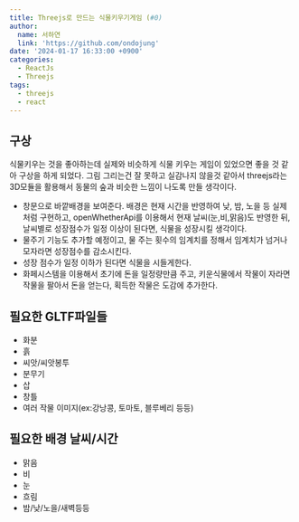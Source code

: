 ```yaml
---
title: Threejs로 만드는 식물키우기게임 (#0)
author:
  name: 서하연
  link: 'https://github.com/ondojung'
date: '2024-01-17 16:33:00 +0900'
categories:
  - ReactJs
  - Threejs
tags:
  - threejs
  - react
---
```

## 구상
식물키우는 것을 좋아하는데 실제와 비슷하게 식물 키우는 게임이 있었으면 좋을 것 같아 구상을 하게 되었다.
그림 그리는건 잘 못하고 실감나지 않을것 같아서 threejs라는 3D모듈을 활용해서 
동물의 숲과 비슷한 느낌이 나도록 만들 생각이다.
* 창문으로 바깥배경을 보여준다. 배경은 현재 시간을 반영하여 낮, 밤, 노을 등 실제처럼 구현하고, openWhetherApi를 이용해서 현재 날씨(눈,비,맑음)도 반영한 뒤, 날씨별로 성장점수가 일정 이상이 된다면, 식물을 성장시킬 생각이다.
* 물주기 기능도 추가할 예정이고, 물 주는 횟수의 임계치를 정해서 임계치가 넘거나 모자라면 성장점수를 감소시킨다.
* 성장 점수가 일정 이하가 된다면 식물을 시들게한다.
* 화페시스템을 이용해서 초기에 돈을 일정량만큼 주고, 키운식물에서 작물이 자라면 작물을 팔아서 돈을 얻는다, 획득한 작물은 도감에 추가한다.

## 필요한 GLTF파일들
* 화분
* 흙
* 씨앗/씨앗봉투
* 분무기
* 삽
* 창틀
* 여러 작물 이미지(ex:강낭콩, 토마토, 블루베리 등등)

## 필요한 배경 날씨/시간
* 맑음
* 비
* 눈
* 흐림
* 밤/낮/노을/새벽등등

